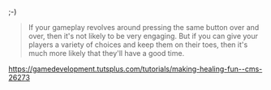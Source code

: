 ;-)

> If your gameplay revolves around pressing the same button over and over,
then it's not likely to be very engaging.
But if you can give your players a variety of choices and keep them on their toes,
then it's much more likely that they'll have a good time.

https://gamedevelopment.tutsplus.com/tutorials/making-healing-fun--cms-26273



